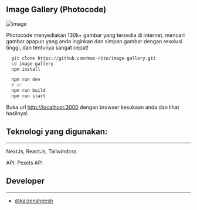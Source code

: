 ## Image Gallery (Photocode)

![image](https://github.com/KaizenSheesh/image-gallery/assets/119792622/c35e2907-7f47-4d8b-95a0-90015a49d64d)

Photocode menyediakan 130k+ gambar yang tersedia di internet, mencari gambar apapun yang anda inginkan dan simpan gambar dengan resolusi tinggi, dan tentunya sangat cepat!

```Bash
  git clone https://github.com/mas-rito/image-gallery.git
  cd image-gallery
  npm install

  npm run dev
  # or
  npm run build
  npm run start
```

Buka url [http://localhost:3000](http://localhost:3000) dengan browser kesukaan anda dan lihat hasilnya!.

## Teknologi yang digunakan:
<hr/>
NextJs, ReactJs, Tailwindcss

API: Pexels API

## Developer
<hr/>
<ul>
  <li><a href="https://github.com/kaizensheesh">@kaizensheesh</a></li>
</ul>  
